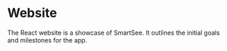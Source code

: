# Website

The React website is a showcase of SmartSee. It outlines the initial goals and milestones for the app.
